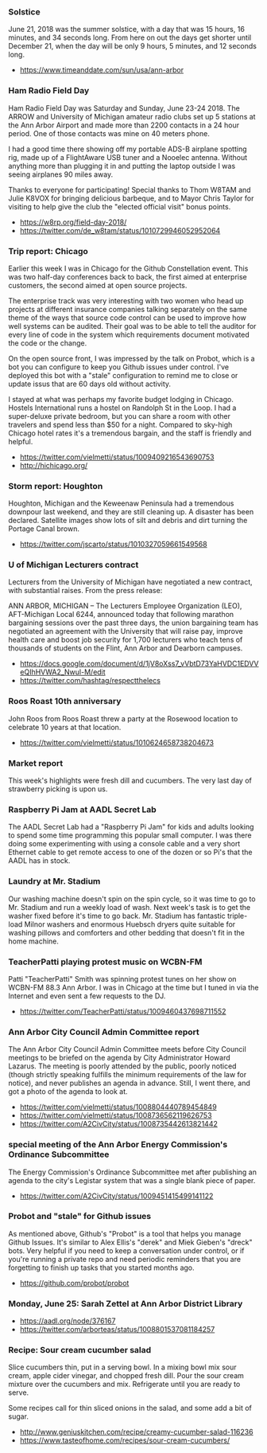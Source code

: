### Solstice

June 21, 2018 was the summer solstice, with a day that
was 15 hours, 16 minutes, and 34 seconds long. From here
on out the days get shorter until December 21, when the
day will be only 9 hours, 5 minutes, and 12 seconds long.

* https://www.timeanddate.com/sun/usa/ann-arbor

### Ham Radio Field Day

Ham Radio Field Day was Saturday and Sunday, June 23-24 2018.
The ARROW and University of Michigan amateur radio clubs set
up 5 stations at the Ann Arbor Airport and made more than 2200
contacts in a 24 hour period. One of those contacts was mine
on 40 meters phone.

I had a good time there showing off my portable ADS-B airplane spotting
rig, made up of a FlightAware USB tuner and a Nooelec antenna. Without
anything more than plugging it in and putting the laptop outside
I was seeing airplanes 90 miles away.

Thanks to everyone for participating! Special thanks to 
Thom W8TAM and Julie K8VOX for bringing delicious barbeque,
and to Mayor Chris Taylor for visiting to help give the
club the "elected official visit" bonus points.

* https://w8rp.org/field-day-2018/
* https://twitter.com/de_w8tam/status/1010729946052952064

### Trip report: Chicago

Earlier this week I was in Chicago for the Github Constellation
event. This was two half-day conferences back to back, the
first aimed at enterprise customers, the second aimed at open
source projects. 

The enterprise track was very interesting with two women who
head up projects at different insurance companies talking separately on
the same theme of the ways that source code control can be used 
to improve how well systems can be audited. Their goal was to be
able to tell the auditor for every line of code in the system
which requirements document motivated the code or the change.

On the open source front, I was impressed by the talk on Probot, 
which is a bot you can configure to keep you Github issues under
control. I've deployed this bot with a "stale" configuration to
remind me to close or update issus that are 60 days old without
activity.

I stayed at what was perhaps my favorite budget lodging in Chicago.
Hostels International runs a hostel on Randolph St in the Loop.
I had a super-deluxe private bedroom, but you can share a room
with other travelers and spend less than $50 for a night. Compared
to sky-high Chicago hotel rates it's a tremendous bargain, and
the staff is friendly and helpful.

* https://twitter.com/vielmetti/status/1009409216543690753
* http://hichicago.org/

### Storm report: Houghton

Houghton, Michigan and the Keweenaw Peninsula had a tremendous
downpour last weekend, and they are still cleaning up. A disaster
has been declared. Satellite images show lots of silt and debris
and dirt turning the Portage Canal brown.

* https://twitter.com/jscarto/status/1010327059661549568

### U of Michigan Lecturers contract

Lecturers from the University of Michigan have negotiated a
new contract, with substantial raises. From the press release:

ANN ARBOR, MICHIGAN – The Lecturers Employee Organization (LEO), AFT-Michigan Local 6244, announced today that following marathon bargaining sessions over the past three days, the union bargaining team has negotiated an agreement with the University that will raise pay, improve health care and boost job security for 1,700 lecturers who teach tens of thousands of students on the Flint, Ann Arbor and Dearborn campuses.

* https://docs.google.com/document/d/1jV8oXss7_vVbtD73YaHVDC1EDVVeQIhHVWA2_Nwul-M/edit
* https://twitter.com/hashtag/respectthelecs

### Roos Roast 10th anniversary

John Roos from Roos Roast threw a party at the Rosewood location
to celebrate 10 years at that location.

* https://twitter.com/vielmetti/status/1010624658738204673

### Market report

This week's highlights were fresh dill and cucumbers. The
very last day of strawberry picking is upon us. 

### Raspberry Pi Jam at AADL Secret Lab

The AADL Secret Lab had a "Raspberry Pi Jam" for kids and
adults looking to spend some time programming this popular
small computer. I was there doing some experimenting with
using a console cable and a very short Ethernet cable to get
remote access to one of the dozen or so Pi's that the AADL
has in stock.

### Laundry at Mr. Stadium

Our washing machine doesn't spin on the spin cycle, so it
was time to go to Mr. Stadium and run a weekly load of wash.
Next week's task is to get the washer fixed before it's time
to go back. Mr. Stadium has fantastic triple-load Milnor washers
and enormous Huebsch dryers quite suitable for washing pillows
and comforters and other bedding that doesn't fit in the home
machine.

### TeacherPatti playing protest music on WCBN-FM

Patti "TeacherPatti" Smith was spinning protest tunes on 
her show on WCBN-FM 88.3 Ann Arbor. I was in Chicago
at the time but I tuned in via the Internet and even
sent a few requests to the DJ.

* https://twitter.com/TeacherPatti/status/1009460437698711552

### Ann Arbor City Council Admin Committee report

The Ann Arbor City Council Admin Committee meets before
City Council meetings to be briefed on the agenda by 
City Administrator Howard Lazarus. The meeting is poorly
attended by the public, poorly noticed (though strictly 
speaking fulfills the minimum requirements of the law for notice),
and never publishes an agenda in advance. Still, I went
there, and got a photo of the agenda to look at.

* https://twitter.com/vielmetti/status/1008804440789454849
* https://twitter.com/vielmetti/status/1008736562119626753
* https://twitter.com/A2CivCity/status/1008735442613821442

### special meeting of the Ann Arbor Energy Commission's Ordinance Subcommittee

The Energy Commission's Ordinance Subcommittee
met after publishing an agenda to the city's Legistar system
that was a single blank piece of paper.

* https://twitter.com/A2CivCity/status/1009451415499141122

### Probot and "stale" for Github issues

As mentioned above, Github's "Probot" is a tool that helps
you manage Github Issues. It's similar to Alex Ellis's "derek"
and Miek Gieben's "dreck" bots. Very helpful if you need to
keep a conversation under control, or if you're running a 
private repo and need periodic reminders that you are forgetting
to finish up tasks that you started months ago.

* https://github.com/probot/probot

### Monday, June 25: Sarah Zettel at Ann Arbor District Library

* https://aadl.org/node/376167
* https://twitter.com/arborteas/status/1008801537081184257

### Recipe: Sour cream cucumber salad

Slice cucumbers thin, put in a serving bowl. In a mixing bowl
mix sour cream, apple cider vinegar, and chopped fresh dill.
Pour the sour cream mixture over the cucumbers and mix. Refrigerate
until you are ready to serve.

Some recipes call for thin sliced onions in the salad, and
some add a bit of sugar.

* http://www.geniuskitchen.com/recipe/creamy-cucumber-salad-116236
* https://www.tasteofhome.com/recipes/sour-cream-cucumbers/
